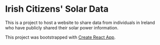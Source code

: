 # Irish Citizens' Solar Data

This is a project to host a website to share data from individuals in Ireland who have publicly shared their solar power information. 

This project was bootstrapped with [Create React App](https://github.com/facebook/create-react-app).

